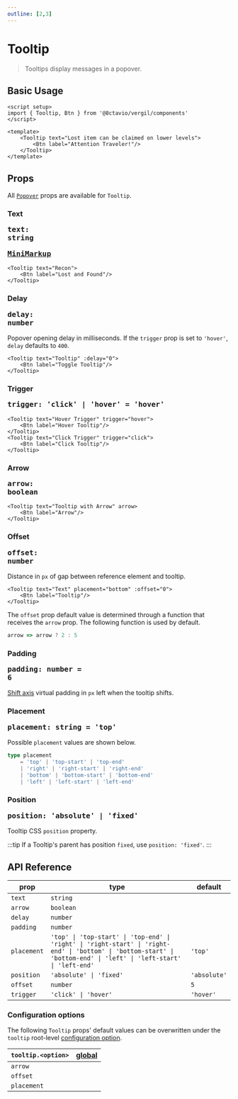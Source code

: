 ```yaml
---
outline: [2,3]
---
```


# Tooltip

> Tooltips display messages in a popover.

## Basic Usage

<script setup>
import { Tooltip, Btn } from '@8ctavio/vergil/components'
</script>

<Demo>
    <Tooltip text="Lost item can be claimed on lower levels">
        <Btn label="Attention Traveler!"/>
    </Tooltip>
</Demo>

```vue
<script setup>
import { Tooltip, Btn } from '@8ctavio/vergil/components'
</script>

<template>
    <Tooltip text="Lost item can be claimed on lower levels">
        <Btn label="Attention Traveler!"/>
    </Tooltip>
</template>
```

## Props

All [`Popover`](/composables/usePopover#popover) props are available for `Tooltip`.

### Text <Badge><pre>text: string</pre></Badge> <Badge><pre>[MiniMarkup](/mini-markup)</pre></Badge>

```vue-html
<Tooltip text="Recon">
    <Btn label="Lost and Found"/>
</Tooltip>
```

### Delay <Badge><pre>delay: number</pre></Badge>

Popover opening delay in milliseconds. If the `trigger` prop is set to `'hover'`, `delay` defaults to `400`.

```vue-html
<Tooltip text="Tooltip" :delay="0">
    <Btn label="Toggle Tooltip"/>
</Tooltip>
```

<Demo>
    <Tooltip text="Tooltip" :delay="0">
        <Btn label="Toggle Tooltip"/>
    </Tooltip>
</Demo>

### Trigger <Badge><pre>trigger: 'click' | 'hover' = 'hover'</pre></Badge>

```vue-html
<Tooltip text="Hover Trigger" trigger="hover">
    <Btn label="Hover Tooltip"/>
</Tooltip>
<Tooltip text="Click Trigger" trigger="click">
    <Btn label="Click Tooltip"/>
</Tooltip>
```

<Demo>
    <Tooltip text="Hover Trigger" trigger="hover">
        <Btn label="Hover Tooltip"/>
    </Tooltip>
    <Tooltip text="Click Trigger" trigger="click">
        <Btn label="Click Tooltip"/>
    </Tooltip>
</Demo>

### Arrow <Badge><pre>arrow: boolean</pre></Badge>

```vue-html
<Tooltip text="Tooltip with Arrow" arrow>
    <Btn label="Arrow"/>
</Tooltip>
```

<Demo>
    <Tooltip text="Tooltip with Arrow" arrow>
        <Btn label="Arrow"/>
    </Tooltip>
</Demo>

### Offset <Badge><pre>offset: number</pre></Badge>

Distance in `px` of gap between reference element and tooltip.

```vue-html
<Tooltip text="Text" placement="bottom" :offset="0">
    <Btn label="Tooltip"/>
</Tooltip>
```

<Demo>
    <Tooltip text="Text" placement="bottom" :offset="0">
        <Btn label="Tooltip"/>
    </Tooltip>
</Demo>

The `offset` prop default value is determined through a function that receives the `arrow` prop. The following function is used by default.

```js
arrow => arrow ? 2 : 5
```

### Padding <Badge><pre>padding: number = 6</pre></Badge>

[Shift axis](https://floating-ui.com/docs/shift#mainaxis) virtual padding in `px` left when the tooltip shifts.

### Placement <Badge><pre>placement: string = 'top'</pre></Badge>

Possible `placement` values are shown below.

```ts
type placement
    = 'top' | 'top-start' | 'top-end'
    | 'right' | 'right-start' | 'right-end'
    | 'bottom' | 'bottom-start' | 'bottom-end'
    | 'left' | 'left-start' | 'left-end'
```

### Position <Badge><pre>position: 'absolute' | 'fixed'</pre></Badge>

Tooltip CSS `position` property.

:::tip
If a Tooltip's parent has position `fixed`, use `position: 'fixed'`.
:::

## API Reference

| prop | type | default |
| ---- | ---- | ------- |
| `text` | `string` | |
| `arrow` | `boolean` | |
| `delay` | `number` | |
| `padding` | `number` | |
| `placement` | `'top' \| 'top-start' \| 'top-end' \| 'right' \| 'right-start' \| 'right-end' \| 'bottom' \| 'bottom-start' \| 'bottom-end' \| 'left' \| 'left-start' \| 'left-end'` | `'top'` |
| `position` | `'absolute' \| 'fixed'` | `'absolute'` |
| `offset` | `number` | `5` |
| `trigger` | `'click' \| 'hover'` | `'hover'` |

### Configuration options

The following `Tooltip` props' default values can be overwritten under the `tooltip` root-level [configuration option](/configuration).

| `tooltip.<option>` | [global](/configuration#global-configuration) |
| -------------- | :---: |
| `arrow` | |
| `offset` | |
| `placement` | |